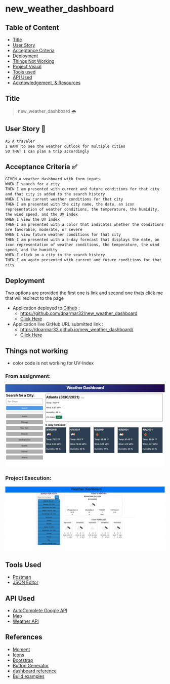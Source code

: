 # new_weather_dashboard
## Table of Content
- [Title](#title)
- [User Story](#user-story)
- [Acceptance Criteria](#acceptance-criteria)
- [Deployment](#deployment)
- [Things Not Working](#things-not-working)
- [Project Visual](#project-visual)
- [Tools used](#tools-used)
- [API Used](#api-used)
- [Acknowledgement, & Resources](acknowledgement-and-resources)

## Title

> new_weather_dashboard 🌧️ 


## User Story 📖

```
AS A traveler
I WANT to see the weather outlook for multiple cities
SO THAT I can plan a trip accordingly
```

## Acceptance Criteria ✅

```
GIVEN a weather dashboard with form inputs
WHEN I search for a city
THEN I am presented with current and future conditions for that city and that city is added to the search history
WHEN I view current weather conditions for that city
THEN I am presented with the city name, the date, an icon representation of weather conditions, the temperature, the humidity, the wind speed, and the UV index
WHEN I view the UV index
THEN I am presented with a color that indicates whether the conditions are favorable, moderate, or severe
WHEN I view future weather conditions for that city
THEN I am presented with a 5-day forecast that displays the date, an icon representation of weather conditions, the temperature, the wind speed, and the humidity
WHEN I click on a city in the search history
THEN I am again presented with current and future conditions for that city
```
## Deployment

Two options are provided the first one is link and second one thats click me that will redirect to the page

- Application deployed to [Github](https://github.com/) :
  - https://github.com/dparmar32/new_weather_dashboard
  - [Click Here](https://github.com/dparmar32/new_weather_dashboard)
- Application live GitHub URL submitted link :
  - https://dparmar32.github.io/new_weather_dashboard/
  - [Click Here](https://dparmar32.github.io/new_weather_dashboard/)

## Things not working
 - color code is not working for UV-Index

### From assignment:

![Weather](./assets/images/06-server-side-apis-homework-demo.png)

### Project Execution:
![Weather Project](./assets/images/weather_dashboard.png)

## Tools Used
- [Postman](https://www.postman.com/)
- [JSON Editor](https://jsoneditoronline.org/)

## API Used
- [AutoComplete Google API](https://developers.google.com/maps/documentation/javascript/examples/places-placeid-finder)
- [Map](https://developer.generalmagic.com/documentation/JavaScript/guide_places_switch_to_GEM.php)
- [Weather API](https://openweathermap.org/api)

## References

- [Moment](https://momentjs.com/?utm_source=cdnjs&utm_medium=cdnjs_link&utm_campaign=cdnjs_library)
- [Icons](https://icons.getbootstrap.com/)
- [Bootstrap](https://getbootstrap.com/docs/5.1/getting-started/introduction/)
- [Button Generator](https://css3buttongenerator.com/)
- [dashboard reference](https://pixinvent.com/modern-admin-clean-bootstrap-4-dashboard-html-template/html/ltr/horizontal-menu-template/card-weather.html)
- [Build examples](https://www.studytonight.com/post/how-to-build-a-weather-app-using-javascript-for-complete-beginners)